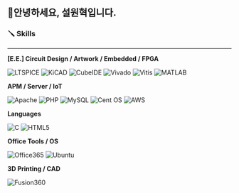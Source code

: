 ## 👋안녕하세요, 설원혁입니다.
### 🪛 **Skills**
---------------------------------------------------------------------------------------------------------------
**[E.E.] Circuit Design / Artwork / Embedded / FPGA**

![LTSPICE](https://img.shields.io/badge/LTSPICE-900028?style=for-the-badge&logo=ltspice&logoColor=white)
![KiCAD](https://img.shields.io/badge/KiCAD-314CB0?style=for-the-badge&logo=kicad&logoColor=white)
![CubeIDE](https://img.shields.io/badge/CubeIDE-03234B?style=for-the-badge&logo=stmicroelectronics&logoColor=white)
![Vivado](https://img.shields.io/badge/Vivado-ED1C24?style=for-the-badge&logo=amd&logoColor=white)
![Vitis](https://img.shields.io/badge/Vitis-ED1C24?style=for-the-badge&logo=amd&logoColor=white)
![MATLAB](https://img.shields.io/badge/MATLAB-FE6A1F.svg?style=for-the-badge&logo=MATLAB&logoColor=white)

**APM / Server / IoT**

![Apache](https://img.shields.io/badge/apache-%23D42029.svg?style=for-the-badge&logo=apache&logoColor=white)
![PHP](https://img.shields.io/badge/php-%23777BB4.svg?style=for-the-badge&logo=php&logoColor=white)
![MySQL](https://img.shields.io/badge/mysql-4479A1.svg?style=for-the-badge&logo=mysql&logoColor=white)
![Cent OS](https://img.shields.io/badge/cent%20os-002260?style=for-the-badge&logo=centos&logoColor=F0F0F0)
![AWS](https://img.shields.io/badge/AWS-%23FF9900.svg?style=for-the-badge&logo=amazon-aws&logoColor=white)

**Languages**

![C](https://img.shields.io/badge/c-%2300599C.svg?style=for-the-badge&logo=c&logoColor=white)
![HTML5](https://img.shields.io/badge/html5-%23E34F26.svg?style=for-the-badge&logo=html5&logoColor=white)

**Office Tools / OS**

![Office365](https://img.shields.io/badge/Office365-D83B01?style=for-the-badge&logo=microsoft-office&logoColor=white)
![Ubuntu](https://img.shields.io/badge/Ubuntu-E95420?style=for-the-badge&logo=ubuntu&logoColor=white)

**3D Printing / CAD**

![Fusion360](https://img.shields.io/badge/Fusion360-000000?style=for-the-badge&logo=autodesk&logoColor=white)


<!--
**Wormboiii/wormboiii** is a ✨ _special_ ✨ repository because its `README.md` (this file) appears on your GitHub profile.

Here are some ideas to get you started:

- 🔭 I’m currently working on ...
- 🌱 I’m currently learning ...
- 👯 I’m looking to collaborate on ...
- 🤔 I’m looking for help with ...
- 💬 Ask me about ...
- 📫 How to reach me: ...
- 😄 Pronouns: ...
- ⚡ Fun fact: ...
-->
